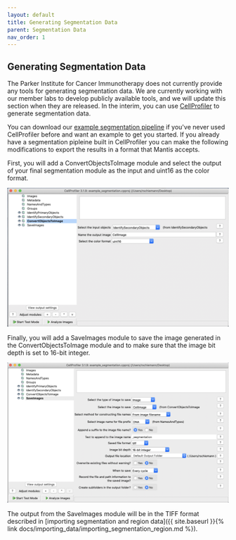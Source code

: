 ```yaml
---
layout: default
title: Generating Segmentation Data
parent: Segmentation Data
nav_order: 1
---
```


## Generating Segmentation Data

The Parker Institute for Cancer Immunotherapy does not currently provide any tools for generating segmentation data. We are currently working with our member labs to develop publicly available tools, and we will update this section when they are released. In the interim, you can use [CellProfiler](https://cellprofiler.org/) to generate segmentation data.

You can download our [example segmentation pipeline](../../assets/files/example_segmentation.cpproj) if you've never used CellProfiler before and want an example to get you started. If you already have a segmentation pipleine built in CellProfiler you can make the following modifications to export the results in a format that Mantis accepts.

First, you will add a ConvertObjectsToImage module and select the output of your final segmentation module as the input and uint16 as the color format.

![Convert Objects](../../assets/images/cell_profiler_convert_objects.png)

Finally, you will add a SaveImages module to save the image generated in the ConvertObjectsToImage module and to make sure that the image bit depth is set to 16-bit integer.

![Save Images](../../assets/images/cell_profiler_save_images.png)

The output from the SaveImages module will be in the TIFF format described in [importing segmentation and region data]({{ site.baseurl }}{% link docs/importing_data/importing_segmentation_region.md %}).